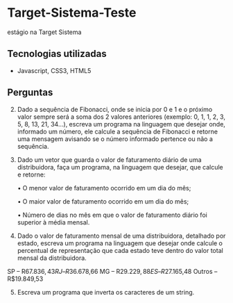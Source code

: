 # Target-Sistema-Teste

estágio na Target Sistema

## Tecnologias utilizadas

- Javascript, CSS3, HTML5

## Perguntas

2. Dado a sequência de Fibonacci, onde se inicia por 0 e 1 e o próximo valor sempre será a soma dos 2 valores anteriores (exemplo: 0, 1, 1, 2, 3, 5, 8, 13, 21, 34...), escreva um programa na linguagem que desejar onde, informado um número, ele calcule a sequência de Fibonacci e retorne uma mensagem avisando se o número informado pertence ou não a sequência.

3. Dado um vetor que guarda o valor de faturamento diário de uma distribuidora, faça um programa, na linguagem que desejar, que calcule e retorne:

   • O menor valor de faturamento ocorrido em um dia do mês;

   • O maior valor de faturamento ocorrido em um dia do mês;

   • Número de dias no mês em que o valor de faturamento diário foi superior à média mensal.

4. Dado o valor de faturamento mensal de uma distribuidora, detalhado por estado, escreva um programa na linguagem que desejar onde calcule o percentual de representação que cada estado teve dentro do valor total mensal da distribuidora.

SP – R$67.836,43
RJ – R$36.678,66
MG – R$29.229,88
ES – R$27.165,48
Outros – R$19.849,53

5. Escreva um programa que inverta os caracteres de um string.
